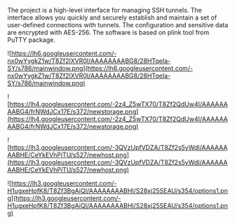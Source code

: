 The project is a high-level interface for managing SSH tunnels. The interface allows you quickly and securely establish and maintain a set of user-defined connections with tunnels. The configuration and sensitive data are encrypted with AES-256. The software is based on plink tool from PuTTY package.

![https://lh6.googleusercontent.com/-nx0wYygkZ1w/T8Zf2lXVR0I/AAAAAAAABG8/28HTqeIa-SY/s786/mainwindow.png](https://lh6.googleusercontent.com/-nx0wYygkZ1w/T8Zf2lXVR0I/AAAAAAAABG8/28HTqeIa-SY/s786/mainwindow.png)

![https://lh4.googleusercontent.com/-2z4_Z5wTX70/T8Zf2QdUw4I/AAAAAAAABG4/frNWdJCx17E/s372/newstorage.png](https://lh4.googleusercontent.com/-2z4_Z5wTX70/T8Zf2QdUw4I/AAAAAAAABG4/frNWdJCx17E/s372/newstorage.png)

![https://lh3.googleusercontent.com/-3QVzUpfVDZA/T8Zf2s5yWdI/AAAAAAAABHE/CeYkEVhPiTU/s527/newhost.png](https://lh3.googleusercontent.com/-3QVzUpfVDZA/T8Zf2s5yWdI/AAAAAAAABHE/CeYkEVhPiTU/s527/newhost.png)

![https://lh3.googleusercontent.com/-H1ugxeHpfK8/T8Zf3BgAiQI/AAAAAAAABHI/S28xj25SEAU/s354/options1.png](https://lh3.googleusercontent.com/-H1ugxeHpfK8/T8Zf3BgAiQI/AAAAAAAABHI/S28xj25SEAU/s354/options1.png)